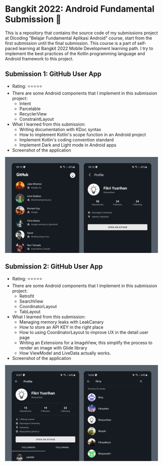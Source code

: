 # Bangkit 2022: Android Fundamental Submission 📱
<p>This is a repository that contains the source code of my submissions project at Dicoding "Belajar Fundamental Aplikasi Android" course, start from the first submission until the final submission. This course is a part of self-paced learning at Bangkit 2022 Mobile Development learning path. I try to implement the best practices of the Kotlin programming language and Android framework to this project.</p>

## Submission 1: GitHub User App
* Rating: ⭐⭐⭐⭐⭐
* There are some Android components that I implement in this submission project:
    * Intent
    * Parcelable
    * RecyclerView
    * ConstraintLayout
* What I learned from this submission:
    * Writing documentation with KDoc syntax
    * How to implement Kotlin's scope function in an Android project
    * Implement Kotlin's coding convention standard
    * Implement Dark and Light mode in Android apps
* Screenshot of the application
<img src="https://github.com/fikriyusrihan/fikriyusrihan/blob/main/Assets/android_fundamental_submission_readme/android_submission_1.png"/>

## Submission 2: GitHub User App
* Rating: ⭐⭐⭐⭐⭐
* There are some Android components that I implement in this submission project:
    * Retrofit
    * SearchView
    * CoordinatorLayout
    * TabLayout
* What I learned from this submission:
    * Managing memory leaks with LeakCanary
    * How to store an API KEY in the right place
    * How to using CoordinatorLayout to improve UX in the detail user page
    * Writing an Extensions for a ImageView, this simplify the process to render an image with Glide library
    * How ViewModel and LiveData actually works.
* Screenshot of the application
<img src="https://github.com/fikriyusrihan/fikriyusrihan/blob/main/Assets/android_fundamental_submission_readme/android_submission_2.png"/>

